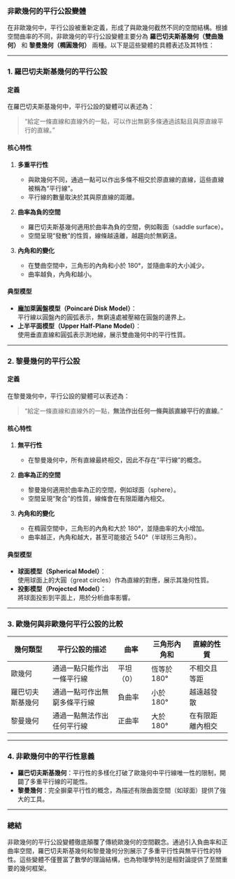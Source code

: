 ### **非歐幾何的平行公設變體**

在非歐幾何中，平行公設被重新定義，形成了與歐幾何截然不同的空間結構。根據空間曲率的不同，非歐幾何的平行公設變體主要分為 **羅巴切夫斯基幾何（雙曲幾何）** 和 **黎曼幾何（橢圓幾何）** 兩種。以下是這些變體的具體表述及其特性：

---

### **1. 羅巴切夫斯基幾何的平行公設**
#### **定義**  
在羅巴切夫斯基幾何中，平行公設的變體可以表述為：  
> “給定一條直線和直線外的一點，可以作出無窮多條通過該點且與原直線平行的直線。”

#### **核心特性**
1. **多重平行性**  
   - 與歐幾何不同，通過一點可以作出多條不相交於原直線的直線，這些直線被稱為“平行線”。  
   - 平行線的數量取決於其與原直線的距離。

2. **曲率為負的空間**  
   - 羅巴切夫斯基幾何適用於曲率為負的空間，例如鞍面（saddle surface）。  
   - 空間呈現“發散”的性質，線條越遠離，越趨向於無窮遠。

3. **內角和的變化**  
   - 在雙曲空間中，三角形的內角和小於 180°，並隨曲率的大小減少。  
   - 曲率越負，內角和越小。

#### **典型模型**
- **龐加萊圓盤模型（Poincaré Disk Model）**：  
  平行線以圓盤內的圓弧表示，無窮遠處被壓縮在圓盤的邊界上。
- **上半平面模型（Upper Half-Plane Model）**：  
  使用垂直直線和圓弧表示測地線，展示雙曲幾何中的平行性質。

---

### **2. 黎曼幾何的平行公設**
#### **定義**  
在黎曼幾何中，平行公設的變體可以表述為：  
> “給定一條直線和直線外的一點，**無法作出任何一條與該直線平行的直線**。”

#### **核心特性**
1. **無平行性**  
   - 在黎曼幾何中，所有直線最終相交，因此不存在“平行線”的概念。

2. **曲率為正的空間**  
   - 黎曼幾何適用於曲率為正的空間，例如球面（sphere）。  
   - 空間呈現“聚合”的性質，線條會在有限距離內相交。

3. **內角和的變化**  
   - 在橢圓空間中，三角形的內角和大於 180°，並隨曲率的大小增加。  
   - 曲率越正，內角和越大，甚至可能接近 540°（半球形三角形）。

#### **典型模型**
- **球面模型（Spherical Model）**：  
  使用球面上的大圓（great circles）作為直線的對應，展示其幾何性質。
- **投影模型（Projected Model）**：  
  將球面投影到平面上，用於分析曲率影響。

---

### **3. 歐幾何與非歐幾何平行公設的比較**

| 幾何類型           | 平行公設的描述                               | 曲率          | 三角形內角和          | 直線的性質           |
|--------------------|--------------------------------------------|--------------|----------------------|--------------------|
| 歐幾何             | 通過一點只能作出一條平行線                  | 平坦（0）     | 恆等於 180°          | 不相交且等距        |
| 羅巴切夫斯基幾何   | 通過一點可作出無窮多條平行線                | 負曲率        | 小於 180°            | 越遠越發散          |
| 黎曼幾何           | 通過一點無法作出任何平行線                  | 正曲率        | 大於 180°            | 在有限距離內相交    |

---

### **4. 非歐幾何中的平行性意義**
- **羅巴切夫斯基幾何**：平行性的多樣化打破了歐幾何中平行線唯一性的限制，開闢了多重平行線的可能性。
- **黎曼幾何**：完全摒棄平行性的概念，為描述有限曲面空間（如球面）提供了強大的工具。

---

### **總結**
非歐幾何的平行公設變體徹底顛覆了傳統歐幾何的空間觀念。通過引入負曲率和正曲率空間，羅巴切夫斯基幾何和黎曼幾何分別展示了多重平行性與無平行性的特性。這些變體不僅豐富了數學的理論結構，也為物理學特別是相對論提供了至關重要的幾何框架。